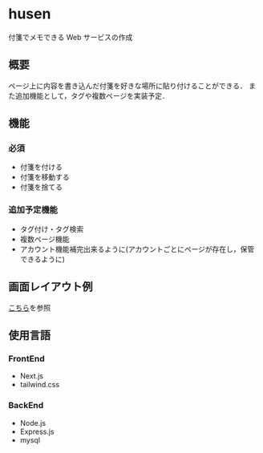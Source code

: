 # husen

付箋でメモできる Web サービスの作成

## 概要

ページ上に内容を書き込んだ付箋を好きな場所に貼り付けることができる．
また追加機能として，タグや複数ページを実装予定．

## 機能

### 必須

- 付箋を付ける
- 付箋を移動する
- 付箋を捨てる

### 追加予定機能

- タグ付け・タグ検索
- 複数ページ機能
- アカウント機能補完出来るように(アカウントごとにページが存在し，保管できるように)

## 画面レイアウト例

[こちら](./fusen概要.pdf)を参照

## 使用言語

### FrontEnd

- Next.js
- tailwind.css

### BackEnd

- Node.js
- Express.js
- mysql

